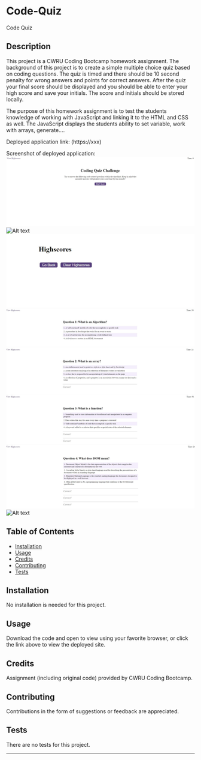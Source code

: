# Code-Quiz

Code Quiz


## Description 

This project is a CWRU Coding Bootcamp homework assignment. The background of this project is to create a simple multiple choice quiz based on coding questions.  The quiz is timed and there should be 10 second penalty for wrong answers and points for correct answers.  After the quiz your final score should be displayed and you should be able to enter your high score and save your initials.  The score and initials should be stored locally.

The purpose of this homework assignment is to test the students knowledge of working with JavaScript and linking it to the HTML and CSS as well.  The JavaScript displays the students ability to set variable, work with arrays, generate....




Deployed application link: (https://xxx)


Screenshot of deployed application:
![Alt text](assets/images/Code-Quiz-Main-Screen.jpg?raw=true "Home-Screen")
![Alt text](assets/images/End-Screen.jpgraw=true "End-Screen")
![Alt text](assets/images/High-Scores.jpg?raw=true "High-Scores")
![Alt text](assets/images/Question-1.jpg?raw=true "Question-1")
![Alt text](assets/images/Question-2.jpg?raw=true "Question-2")
![Alt text](assets/images/Question-3.jpg?raw=true "Question-3")
![Alt text](assets/images/Question-4.jpg?raw=true "Question-4")
![Alt text](assets/images/Question-5-Wrong-Answe.jpg?raw=true "Question-5")

## Table of Contents

* [Installation](#installation)
* [Usage](#usage)
* [Credits](#credits)
* [Contributing](#contributing)
* [Tests](#tests)


## Installation

No installation is needed for this project.


## Usage 

Download the code and open to view using your favorite browser, or click the link above to view the deployed site.


## Credits

Assignment (including original code) provided by CWRU Coding Bootcamp.


## Contributing

Contributions in the form of suggestions or feedback are appreciated.


## Tests

There are no tests for this project.

---
